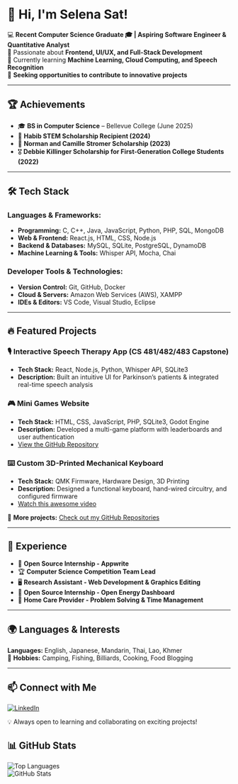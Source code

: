 # 👋 Hi, I'm Selena Sat!
💻 **Recent Computer Science Graduate 🎓 | Aspiring Software Engineer & Quantitative Analyst**  
🎨 Passionate about **Frontend, UI/UX, and Full-Stack Development**  
🌱 Currently learning **Machine Learning, Cloud Computing, and Speech Recognition**  
🚀 **Seeking opportunities to contribute to innovative projects**  

---

## 🏆 Achievements  
- 🎓 **BS in Computer Science** – Bellevue College (June 2025)  
- 🌟 **Habib STEM Scholarship Recipient (2024)**  
- 🏅 **Norman and Camille Stromer Scholarship (2023)**  
- 🎖️ **Debbie Killinger Scholarship for First-Generation College Students (2022)**  

---

## 🛠 Tech Stack  
### **Languages & Frameworks:**  
- **Programming:** C, C++, Java, JavaScript, Python, PHP, SQL, MongoDB  
- **Web & Frontend:** React.js, HTML, CSS, Node.js  
- **Backend & Databases:** MySQL, SQLite, PostgreSQL, DynamoDB  
- **Machine Learning & Tools:** Whisper API, Mocha, Chai  

### **Developer Tools & Technologies:**  
- **Version Control:** Git, GitHub, Docker  
- **Cloud & Servers:** Amazon Web Services (AWS), XAMPP  
- **IDEs & Editors:** VS Code, Visual Studio, Eclipse  

---

## 🔥 Featured Projects  
### 🎙️ **Interactive Speech Therapy App** (CS 481/482/483 Capstone)  
- **Tech Stack:** React, Node.js, Python, Whisper API, SQLite3  
- **Description:** Built an intuitive UI for Parkinson’s patients & integrated real-time speech analysis  

### 🎮 **Mini Games Website**  
- **Tech Stack:** HTML, CSS, JavaScript, PHP, SQLite3, Godot Engine  
- **Description:** Developed a multi-game platform with leaderboards and user authentication
- [View the GitHub Repository](https://github.com/Goalaso/minigamewebsite)

### ⌨️ **Custom 3D-Printed Mechanical Keyboard**  
- **Tech Stack:** QMK Firmware, Hardware Design, 3D Printing  
- **Description:** Designed a functional keyboard, hand-wired circuitry, and configured firmware
- [Watch this awesome video](https://youtu.be/xph8DTsWbxM?si=CzcAxlKmf0qnq8mT)


🚀 **More projects:** [Check out my GitHub Repositories](https://github.com/selenasat)  

---

## 🎯 Experience
- 🔬 **Open Source Internship - Appwrite**
- 🏆 **Computer Science Competition Team Lead**  
- 🖥️ **Research Assistant - Web Development & Graphics Editing**  
- 🔬 **Open Source Internship - Open Energy Dashboard**  
- 🏥 **Home Care Provider - Problem Solving & Time Management**  

---

## 🌍 Languages & Interests  
**Languages:** English, Japanese, Mandarin, Thai, Lao, Khmer  
🎯 **Hobbies:** Camping, Fishing, Billiards, Cooking, Food Blogging  

---

## 📫 Connect with Me  
[![LinkedIn](https://img.shields.io/badge/LinkedIn-0A66C2?style=for-the-badge&logo=linkedin&logoColor=white)](https://www.linkedin.com/in/selenasat/)  


💡 Always open to learning and collaborating on exciting projects!  

## 📊 GitHub Stats   
![Top Languages](https://github-readme-stats.vercel.app/api/top-langs/?username=selenasat&layout=compact&theme=radical)  
![GitHub Stats](https://github-readme-stats.vercel.app/api?username=selenasat&show_icons=true&theme=radical)  

<!--
**selenasat/selenasat** is a ✨ _special_ ✨ repository because its `README.md` (this file) appears on your GitHub profile.

Here are some ideas to get you started:

- 🔭 I’m currently working on ...
- 🌱 I’m currently learning ...
- 👯 I’m looking to collaborate on ...
- 🤔 I’m looking for help with ...
- 💬 Ask me about ...
- 📫 How to reach me: ...
- 😄 Pronouns: ...
- ⚡ Fun fact: ...
-->

